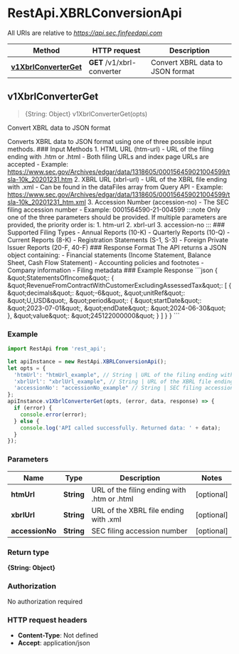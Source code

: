 # RestApi.XBRLConversionApi

All URIs are relative to *https://api.sec.finfeedapi.com*

Method | HTTP request | Description
------------- | ------------- | -------------
[**v1XbrlConverterGet**](XBRLConversionApi.md#v1XbrlConverterGet) | **GET** /v1/xbrl-converter | Convert XBRL data to JSON format



## v1XbrlConverterGet

> {String: Object} v1XbrlConverterGet(opts)

Convert XBRL data to JSON format

Converts XBRL data to JSON format using one of three possible input methods.    ### Input Methods    1. HTML URL (htm-url)     - URL of the filing ending with .htm or .html     - Both filing URLs and index page URLs are accepted     - Example: https://www.sec.gov/Archives/edgar/data/1318605/000156459021004599/tsla-10k_20201231.htm    2. XBRL URL (xbrl-url)     - URL of the XBRL file ending with .xml     - Can be found in the dataFiles array from Query API     - Example: https://www.sec.gov/Archives/edgar/data/1318605/000156459021004599/tsla-10k_20201231_htm.xml    3. Accession Number (accession-no)     - The SEC filing accession number     - Example: 0001564590-21-004599    :::note  Only one of the three parameters should be provided. If multiple parameters are provided, the priority order is:  1. htm-url  2. xbrl-url  3. accession-no  :::    ### Supported Filing Types    - Annual Reports (10-K)  - Quarterly Reports (10-Q)  - Current Reports (8-K)  - Registration Statements (S-1, S-3)  - Foreign Private Issuer Reports (20-F, 40-F)    ### Response Format    The API returns a JSON object containing:  - Financial statements (Income Statement, Balance Sheet, Cash Flow Statement)  - Accounting policies and footnotes  - Company information  - Filing metadata    ### Example Response  &#x60;&#x60;&#x60;json  {    \&quot;StatementsOfIncome\&quot;: {      \&quot;RevenueFromContractWithCustomerExcludingAssessedTax\&quot;: [        {          \&quot;decimals\&quot;: \&quot;-6\&quot;,          \&quot;unitRef\&quot;: \&quot;U_USD\&quot;,          \&quot;period\&quot;: {            \&quot;startDate\&quot;: \&quot;2023-07-01\&quot;,            \&quot;endDate\&quot;: \&quot;2024-06-30\&quot;          },          \&quot;value\&quot;: \&quot;245122000000\&quot;        }      ]    }  }  &#x60;&#x60;&#x60;

### Example

```javascript
import RestApi from 'rest_api';

let apiInstance = new RestApi.XBRLConversionApi();
let opts = {
  'htmUrl': "htmUrl_example", // String | URL of the filing ending with .htm or .html
  'xbrlUrl': "xbrlUrl_example", // String | URL of the XBRL file ending with .xml
  'accessionNo': "accessionNo_example" // String | SEC filing accession number
};
apiInstance.v1XbrlConverterGet(opts, (error, data, response) => {
  if (error) {
    console.error(error);
  } else {
    console.log('API called successfully. Returned data: ' + data);
  }
});
```

### Parameters


Name | Type | Description  | Notes
------------- | ------------- | ------------- | -------------
 **htmUrl** | **String**| URL of the filing ending with .htm or .html | [optional] 
 **xbrlUrl** | **String**| URL of the XBRL file ending with .xml | [optional] 
 **accessionNo** | **String**| SEC filing accession number | [optional] 

### Return type

**{String: Object}**

### Authorization

No authorization required

### HTTP request headers

- **Content-Type**: Not defined
- **Accept**: application/json

